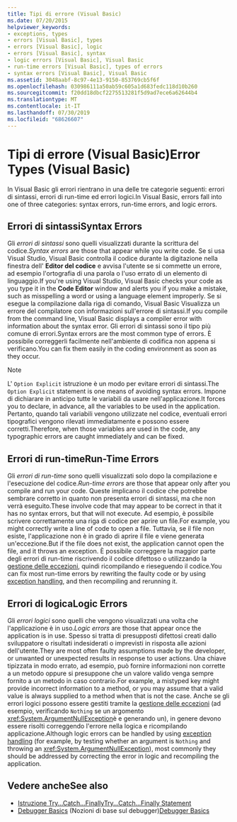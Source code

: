 ```yaml
---
title: Tipi di errore (Visual Basic)
ms.date: 07/20/2015
helpviewer_keywords:
- exceptions, types
- errors [Visual Basic], types
- errors [Visual Basic], logic
- errors [Visual Basic], syntax
- logic errors [Visual Basic], Visual Basic
- run-time errors [Visual Basic], types of errors
- syntax errors [Visual Basic], Visual Basic
ms.assetid: 3048aabf-8c97-4e13-9150-853769cb5f6f
ms.openlocfilehash: 030986111a50ab59c605a1d683fedc118d10b260
ms.sourcegitcommit: f20dd18dbcf2275513281f5d9ad7ece6a62644b4
ms.translationtype: MT
ms.contentlocale: it-IT
ms.lasthandoff: 07/30/2019
ms.locfileid: "68626607"
---
```

# <a name="error-types-visual-basic"></a><span data-ttu-id="806a1-102">Tipi di errore (Visual Basic)</span><span class="sxs-lookup"><span data-stu-id="806a1-102">Error Types (Visual Basic)</span></span>
<span data-ttu-id="806a1-103">In Visual Basic gli errori rientrano in una delle tre categorie seguenti: errori di sintassi, errori di run-time ed errori logici.</span><span class="sxs-lookup"><span data-stu-id="806a1-103">In Visual Basic, errors fall into one of three categories: syntax errors, run-time errors, and logic errors.</span></span>

## <a name="syntax-errors"></a><span data-ttu-id="806a1-104">Errori di sintassi</span><span class="sxs-lookup"><span data-stu-id="806a1-104">Syntax Errors</span></span>
 <span data-ttu-id="806a1-105">Gli *errori di sintassi* sono quelli visualizzati durante la scrittura del codice.</span><span class="sxs-lookup"><span data-stu-id="806a1-105">*Syntax errors* are those that appear while you write code.</span></span> <span data-ttu-id="806a1-106">Se si usa Visual Studio, Visual Basic controlla il codice durante la digitazione nella finestra dell' **Editor del codice** e avvisa l'utente se si commette un errore, ad esempio l'ortografia di una parola o l'uso errato di un elemento di linguaggio.</span><span class="sxs-lookup"><span data-stu-id="806a1-106">If you're using Visual Studio, Visual Basic checks your code as you type it in the **Code Editor** window and alerts you if you make a mistake, such as misspelling a word or using a language element improperly.</span></span> <span data-ttu-id="806a1-107">Se si esegue la compilazione dalla riga di comando, Visual Basic Visualizza un errore del compilatore con informazioni sull'errore di sintassi.</span><span class="sxs-lookup"><span data-stu-id="806a1-107">If you compile from the command line, Visual Basic displays a compiler error with information about the syntax error.</span></span> <span data-ttu-id="806a1-108">Gli errori di sintassi sono il tipo più comune di errori.</span><span class="sxs-lookup"><span data-stu-id="806a1-108">Syntax errors are the most common type of errors.</span></span> <span data-ttu-id="806a1-109">È possibile correggerli facilmente nell'ambiente di codifica non appena si verificano.</span><span class="sxs-lookup"><span data-stu-id="806a1-109">You can fix them easily in the coding environment as soon as they occur.</span></span>

> [!NOTE]
>  <span data-ttu-id="806a1-110">L' `Option Explicit` istruzione è un modo per evitare errori di sintassi.</span><span class="sxs-lookup"><span data-stu-id="806a1-110">The `Option Explicit` statement is one means of avoiding syntax errors.</span></span> <span data-ttu-id="806a1-111">Impone di dichiarare in anticipo tutte le variabili da usare nell'applicazione.</span><span class="sxs-lookup"><span data-stu-id="806a1-111">It forces you to declare, in advance, all the variables to be used in the application.</span></span> <span data-ttu-id="806a1-112">Pertanto, quando tali variabili vengono utilizzate nel codice, eventuali errori tipografici vengono rilevati immediatamente e possono essere corretti.</span><span class="sxs-lookup"><span data-stu-id="806a1-112">Therefore, when those variables are used in the code, any typographic errors are caught immediately and can be fixed.</span></span>

## <a name="run-time-errors"></a><span data-ttu-id="806a1-113">Errori di run-time</span><span class="sxs-lookup"><span data-stu-id="806a1-113">Run-Time Errors</span></span>
 <span data-ttu-id="806a1-114">Gli *errori di run-time* sono quelli visualizzati solo dopo la compilazione e l'esecuzione del codice.</span><span class="sxs-lookup"><span data-stu-id="806a1-114">*Run-time errors* are those that appear only after you compile and run your code.</span></span> <span data-ttu-id="806a1-115">Queste implicano il codice che potrebbe sembrare corretto in quanto non presenta errori di sintassi, ma che non verrà eseguito.</span><span class="sxs-lookup"><span data-stu-id="806a1-115">These involve code that may appear to be correct in that it has no syntax errors, but that will not execute.</span></span> <span data-ttu-id="806a1-116">Ad esempio, è possibile scrivere correttamente una riga di codice per aprire un file.</span><span class="sxs-lookup"><span data-stu-id="806a1-116">For example, you might correctly write a line of code to open a file.</span></span> <span data-ttu-id="806a1-117">Tuttavia, se il file non esiste, l'applicazione non è in grado di aprire il file e viene generata un'eccezione.</span><span class="sxs-lookup"><span data-stu-id="806a1-117">But if the file does not exist, the application cannot open the file, and it throws an exception.</span></span> <span data-ttu-id="806a1-118">È possibile correggere la maggior parte degli errori di run-time riscrivendo il codice difettoso o utilizzando la [gestione delle eccezioni](../../language-reference/statements/try-catch-finally-statement.md), quindi ricompilando e rieseguendo il codice.</span><span class="sxs-lookup"><span data-stu-id="806a1-118">You can fix most run-time errors by rewriting the faulty code or by using [exception handling](../../language-reference/statements/try-catch-finally-statement.md), and then recompiling and rerunning it.</span></span>
  
## <a name="logic-errors"></a><span data-ttu-id="806a1-119">Errori di logica</span><span class="sxs-lookup"><span data-stu-id="806a1-119">Logic Errors</span></span>
 <span data-ttu-id="806a1-120">Gli *errori logici* sono quelli che vengono visualizzati una volta che l'applicazione è in uso.</span><span class="sxs-lookup"><span data-stu-id="806a1-120">*Logic errors* are those that appear once the application is in use.</span></span> <span data-ttu-id="806a1-121">Spesso si tratta di presupposti difettosi creati dallo sviluppatore o risultati indesiderati o imprevisti in risposta alle azioni dell'utente.</span><span class="sxs-lookup"><span data-stu-id="806a1-121">They are most often faulty assumptions made by the developer, or unwanted or unexpected results in response to user actions.</span></span> <span data-ttu-id="806a1-122">Una chiave tipizzata in modo errato, ad esempio, può fornire informazioni non corrette a un metodo oppure si presuppone che un valore valido venga sempre fornito a un metodo in caso contrario.</span><span class="sxs-lookup"><span data-stu-id="806a1-122">For example, a mistyped key might provide incorrect information to a method, or you may assume that a valid value is always supplied to a method when that is not the case.</span></span> <span data-ttu-id="806a1-123">Anche se gli errori logici possono essere gestiti tramite la [gestione delle eccezioni](../../language-reference/statements/try-catch-finally-statement.md) (ad esempio, verificando `Nothing` se un argomento <xref:System.ArgumentNullException>è e generando un), in genere devono essere risolti correggendo l'errore nella logica e ricompilando applicazione.</span><span class="sxs-lookup"><span data-stu-id="806a1-123">Although logic errors can be handled by using [exception handling](../../language-reference/statements/try-catch-finally-statement.md) (for example, by testing whether an argument is `Nothing` and throwing an <xref:System.ArgumentNullException>), most commonly they should be addressed by correcting the error in logic and recompiling the application.</span></span>

## <a name="see-also"></a><span data-ttu-id="806a1-124">Vedere anche</span><span class="sxs-lookup"><span data-stu-id="806a1-124">See also</span></span>

- [<span data-ttu-id="806a1-125">Istruzione Try...Catch...Finally</span><span class="sxs-lookup"><span data-stu-id="806a1-125">Try...Catch...Finally Statement</span></span>](../../../visual-basic/language-reference/statements/try-catch-finally-statement.md)
- <span data-ttu-id="806a1-126">[Debugger Basics](/visualstudio/debugger/debugger-basics) (Nozioni di base sul debugger)</span><span class="sxs-lookup"><span data-stu-id="806a1-126">[Debugger Basics](/visualstudio/debugger/debugger-basics)</span></span>
